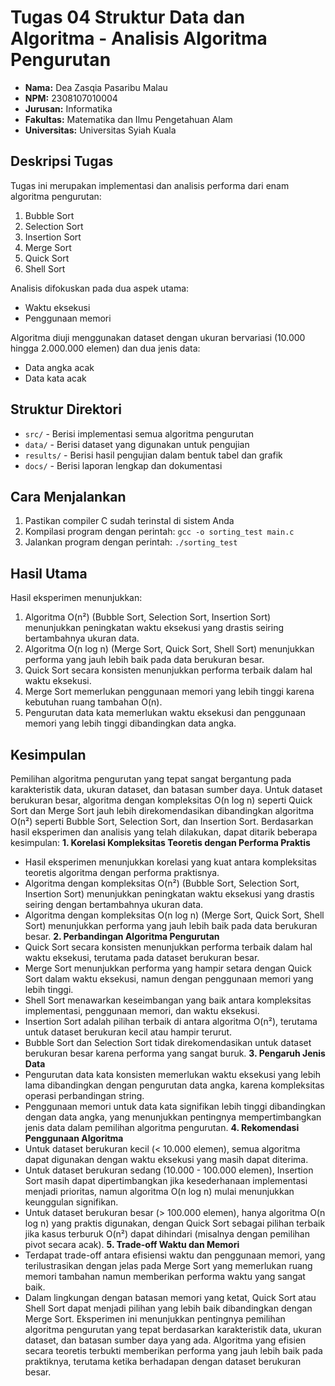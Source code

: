 # Tugas 04 Struktur Data dan Algoritma - Analisis Algoritma Pengurutan
- **Nama:** Dea Zasqia Pasaribu Malau
- **NPM:** 2308107010004
- **Jurusan:** Informatika
- **Fakultas:** Matematika dan Ilmu Pengetahuan Alam
- **Universitas:** Universitas Syiah Kuala

## Deskripsi Tugas
Tugas ini merupakan implementasi dan analisis performa dari enam algoritma pengurutan:
1. Bubble Sort
2. Selection Sort
3. Insertion Sort
4. Merge Sort
5. Quick Sort
6. Shell Sort

Analisis difokuskan pada dua aspek utama:
- Waktu eksekusi
- Penggunaan memori

Algoritma diuji menggunakan dataset dengan ukuran bervariasi (10.000 hingga 2.000.000 elemen) dan dua jenis data:
- Data angka acak
- Data kata acak

## Struktur Direktori
- `src/` - Berisi implementasi semua algoritma pengurutan
- `data/` - Berisi dataset yang digunakan untuk pengujian
- `results/` - Berisi hasil pengujian dalam bentuk tabel dan grafik
- `docs/` - Berisi laporan lengkap dan dokumentasi

## Cara Menjalankan
1. Pastikan compiler C sudah terinstal di sistem Anda
2. Kompilasi program dengan perintah: `gcc -o sorting_test main.c`
3. Jalankan program dengan perintah: `./sorting_test`

## Hasil Utama
Hasil eksperimen menunjukkan:
1. Algoritma O(n²) (Bubble Sort, Selection Sort, Insertion Sort) menunjukkan peningkatan waktu eksekusi yang drastis seiring bertambahnya ukuran data.
2. Algoritma O(n log n) (Merge Sort, Quick Sort, Shell Sort) menunjukkan performa yang jauh lebih baik pada data berukuran besar.
3. Quick Sort secara konsisten menunjukkan performa terbaik dalam hal waktu eksekusi.
4. Merge Sort memerlukan penggunaan memori yang lebih tinggi karena kebutuhan ruang tambahan O(n).
5. Pengurutan data kata memerlukan waktu eksekusi dan penggunaan memori yang lebih tinggi dibandingkan data angka.

## Kesimpulan
Pemilihan algoritma pengurutan yang tepat sangat bergantung pada karakteristik data, ukuran dataset, dan batasan sumber daya. Untuk dataset berukuran besar, algoritma dengan kompleksitas O(n log n) seperti Quick Sort dan Merge Sort jauh lebih direkomendasikan dibandingkan algoritma O(n²) seperti Bubble Sort, Selection Sort, dan Insertion Sort.
Berdasarkan hasil eksperimen dan analisis yang telah dilakukan, dapat ditarik beberapa kesimpulan:
**1.	Korelasi Kompleksitas Teoretis dengan Performa Praktis**
- Hasil eksperimen menunjukkan korelasi yang kuat antara kompleksitas teoretis algoritma dengan performa praktisnya.
- Algoritma dengan kompleksitas O(n²) (Bubble Sort, Selection Sort, Insertion Sort) menunjukkan peningkatan waktu eksekusi yang drastis seiring dengan bertambahnya ukuran data.
-	Algoritma dengan kompleksitas O(n log n) (Merge Sort, Quick Sort, Shell Sort) menunjukkan performa yang jauh lebih baik pada data berukuran besar.
**2.	Perbandingan Algoritma Pengurutan** 
-	Quick Sort secara konsisten menunjukkan performa terbaik dalam hal waktu eksekusi, terutama pada dataset berukuran besar.
-	Merge Sort menunjukkan performa yang hampir setara dengan Quick Sort dalam waktu eksekusi, namun dengan penggunaan memori yang lebih tinggi.
-	Shell Sort menawarkan keseimbangan yang baik antara kompleksitas implementasi, penggunaan memori, dan waktu eksekusi.
-	Insertion Sort adalah pilihan terbaik di antara algoritma O(n²), terutama untuk dataset berukuran kecil atau hampir terurut.
-	Bubble Sort dan Selection Sort tidak direkomendasikan untuk dataset berukuran besar karena performa yang sangat buruk.
**3.	Pengaruh Jenis Data** 
-	Pengurutan data kata konsisten memerlukan waktu eksekusi yang lebih lama dibandingkan dengan pengurutan data angka, karena kompleksitas operasi perbandingan string.
-	Penggunaan memori untuk data kata signifikan lebih tinggi dibandingkan dengan data angka, yang menunjukkan pentingnya mempertimbangkan jenis data dalam pemilihan algoritma pengurutan.
**4.	Rekomendasi Penggunaan Algoritma** 
-	Untuk dataset berukuran kecil (< 10.000 elemen), semua algoritma dapat digunakan dengan waktu eksekusi yang masih dapat diterima.
-	Untuk dataset berukuran sedang (10.000 - 100.000 elemen), Insertion Sort masih dapat dipertimbangkan jika kesederhanaan implementasi menjadi prioritas, namun algoritma O(n log n) mulai menunjukkan keunggulan signifikan.
-	Untuk dataset berukuran besar (> 100.000 elemen), hanya algoritma O(n log n) yang praktis digunakan, dengan Quick Sort sebagai pilihan terbaik jika kasus terburuk O(n²) dapat dihindari (misalnya dengan pemilihan pivot secara acak).
**5.	Trade-off Waktu dan Memori**
-	Terdapat trade-off antara efisiensi waktu dan penggunaan memori, yang terilustrasikan dengan jelas pada Merge Sort yang memerlukan ruang memori tambahan namun memberikan performa waktu yang sangat baik.
-	Dalam lingkungan dengan batasan memori yang ketat, Quick Sort atau Shell Sort dapat menjadi pilihan yang lebih baik dibandingkan dengan Merge Sort.
Eksperimen ini menunjukkan pentingnya pemilihan algoritma pengurutan yang tepat berdasarkan karakteristik data, ukuran dataset, dan batasan sumber daya yang ada. Algoritma yang efisien secara teoretis terbukti memberikan performa yang jauh lebih baik pada praktiknya, terutama ketika berhadapan dengan dataset berukuran besar.

